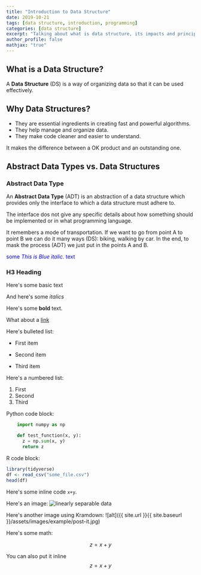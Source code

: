 ```yaml
---
title: "Introduction to Data Structure"
date: 2019-10-21
tags: [data structure, introduction, programming]
categories: [data structure]
excerpt: "Talking about what is data structure, its impacts and principles"
author_profile: false
mathjax: "true"
---
```

## What is a Data Structure?
A **Data Structure** (DS) is a way of organizing data so that it can be used effectively.

## Why Data Structures?
+ They are essential ingredients in creating fast and powerful algorithms.
+ They help manage and organize data.
+ They make code cleaner and easier to understand.

It makes the difference between a OK product and an outstanding one.

## Abstract Data Types vs. Data Structures

### Abstract Data Type
An **Abstract Data Type** (ADT) is an abstraction of a data structure which provides only the interface to which a data structure must adhere to.

The interface dos not give any specific details about how something should be implemented or in what programming language.

It remembers a mode of transportation. If we want to go from point A to point B we can do it many ways (DS): biking, walking by car. In the end, to mask the process (ADT) we just put in the points A and B.



<span style="color:blue">some *This is Blue italic.* text</span>
### H3 Heading

Here's some basic text

And here's some *italics*

Here's some **bold** text.

What about a [link](https://github.com/lucastvms)

Here's  bulleted list:
* First item
+ Second item
- Third item

Here's a numbered list:
1. First
2. Second
3. Third

Python code block:
```python
    import numpy as np

    def test_function(x, y):
      z = np.sum(x, y)
      return z
```

R code block:
```r
library(tidyverse)
df <- read_csv("some_file.csv")
head(df)
```

Here's some inline code `x+y`.

Here's an image:
<img src="{{ site.url }}{{ site.baseurl }}/assets/images/example/post-it.jpg" alt="linearly separable data">

Here's another image using Kramdown:
![alt]({{ site.url }}{{ site.baseurl }}/assets/images/example/post-it.jpg)

Here's some math:

$$z=x+y$$

You can also put it inline $$z=x+y$$
